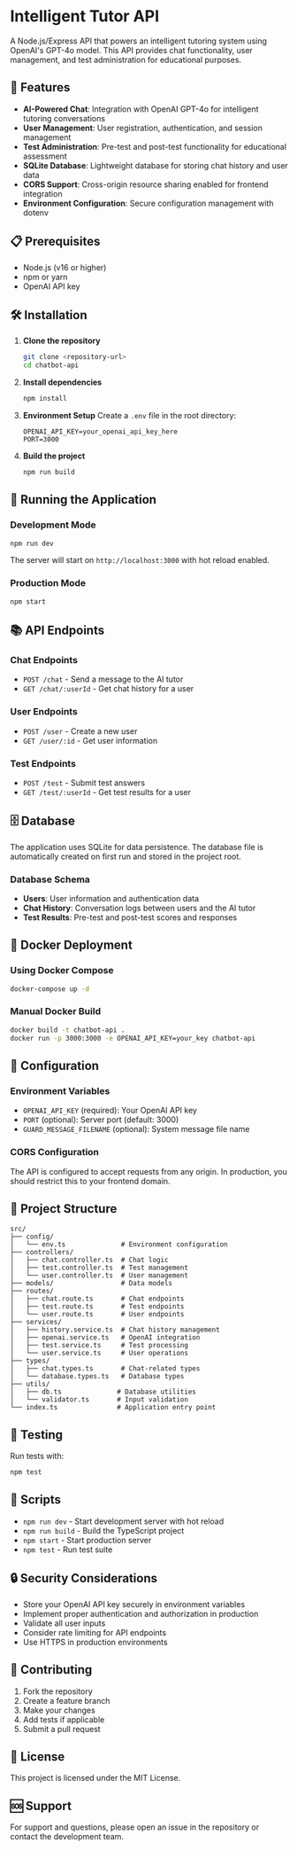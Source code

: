 # Intelligent Tutor API

A Node.js/Express API that powers an intelligent tutoring system using OpenAI's GPT-4o model. This API provides chat functionality, user management, and test administration for educational purposes.

## 🚀 Features

- **AI-Powered Chat**: Integration with OpenAI GPT-4o for intelligent tutoring conversations
- **User Management**: User registration, authentication, and session management
- **Test Administration**: Pre-test and post-test functionality for educational assessment
- **SQLite Database**: Lightweight database for storing chat history and user data
- **CORS Support**: Cross-origin resource sharing enabled for frontend integration
- **Environment Configuration**: Secure configuration management with dotenv

## 📋 Prerequisites

- Node.js (v16 or higher)
- npm or yarn
- OpenAI API key

## 🛠️ Installation

1. **Clone the repository**
   ```bash
   git clone <repository-url>
   cd chatbot-api
   ```

2. **Install dependencies**
   ```bash
   npm install
   ```

3. **Environment Setup**
   Create a `.env` file in the root directory:
   ```env
   OPENAI_API_KEY=your_openai_api_key_here
   PORT=3000
   ```

4. **Build the project**
   ```bash
   npm run build
   ```

## 🚀 Running the Application

### Development Mode
```bash
npm run dev
```
The server will start on `http://localhost:3000` with hot reload enabled.

### Production Mode
```bash
npm start
```

## 📚 API Endpoints

### Chat Endpoints
- `POST /chat` - Send a message to the AI tutor
- `GET /chat/:userId` - Get chat history for a user

### User Endpoints
- `POST /user` - Create a new user
- `GET /user/:id` - Get user information

### Test Endpoints
- `POST /test` - Submit test answers
- `GET /test/:userId` - Get test results for a user

## 🗄️ Database

The application uses SQLite for data persistence. The database file is automatically created on first run and stored in the project root.

### Database Schema
- **Users**: User information and authentication data
- **Chat History**: Conversation logs between users and the AI tutor
- **Test Results**: Pre-test and post-test scores and responses

## 🐳 Docker Deployment

### Using Docker Compose
```bash
docker-compose up -d
```

### Manual Docker Build
```bash
docker build -t chatbot-api .
docker run -p 3000:3000 -e OPENAI_API_KEY=your_key chatbot-api
```

## 🔧 Configuration

### Environment Variables
- `OPENAI_API_KEY` (required): Your OpenAI API key
- `PORT` (optional): Server port (default: 3000)
- `GUARD_MESSAGE_FILENAME` (optional): System message file name

### CORS Configuration
The API is configured to accept requests from any origin. In production, you should restrict this to your frontend domain.

## 📁 Project Structure

```
src/
├── config/
│   └── env.ts              # Environment configuration
├── controllers/
│   ├── chat.controller.ts  # Chat logic
│   ├── test.controller.ts  # Test management
│   └── user.controller.ts  # User management
├── models/                 # Data models
├── routes/
│   ├── chat.route.ts       # Chat endpoints
│   ├── test.route.ts       # Test endpoints
│   └── user.route.ts       # User endpoints
├── services/
│   ├── history.service.ts  # Chat history management
│   ├── openai.service.ts   # OpenAI integration
│   ├── test.service.ts     # Test processing
│   └── user.service.ts     # User operations
├── types/
│   ├── chat.types.ts       # Chat-related types
│   └── database.types.ts   # Database types
├── utils/
│   ├── db.ts              # Database utilities
│   └── validator.ts       # Input validation
└── index.ts               # Application entry point
```

## 🧪 Testing

Run tests with:
```bash
npm test
```

## 📝 Scripts

- `npm run dev` - Start development server with hot reload
- `npm run build` - Build the TypeScript project
- `npm start` - Start production server
- `npm test` - Run test suite

## 🔒 Security Considerations

- Store your OpenAI API key securely in environment variables
- Implement proper authentication and authorization in production
- Validate all user inputs
- Consider rate limiting for API endpoints
- Use HTTPS in production environments

## 🤝 Contributing

1. Fork the repository
2. Create a feature branch
3. Make your changes
4. Add tests if applicable
5. Submit a pull request

## 📄 License

This project is licensed under the MIT License.

## 🆘 Support

For support and questions, please open an issue in the repository or contact the development team. 